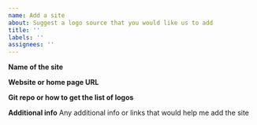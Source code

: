 ```yaml
---
name: Add a site
about: Suggest a logo source that you would like us to add
title: ''
labels: ''
assignees: ''
---
```


**Name of the site**

**Website or home page URL**

**Git repo or how to get the list of logos**

**Additional info**
Any additional info or links that would help me add the site
